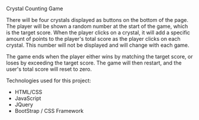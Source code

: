 Crystal Counting Game

There will be four crystals displayed as buttons on the bottom of the page.  The player will be shown a random number at the start of the game, which is the target score.  When the player clicks on a crystal, it will add a specific amount of points to the player's total score as the player clicks on each crystal. This number will not be displayed and will change with each game.

The game ends when the player either wins by matching the target score, or loses by exceeding the target score.  The game will then restart, and the user's total score will reset to zero.

Technologies used for this project:
* HTML/CSS
* JavaScript
* JQuery
* BootStrap / CSS Framework
